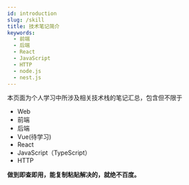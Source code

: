 ```yaml
---
id: introduction
slug: /skill
title: 技术笔记简介
keywords:
  - 前端
  - 后端
  - React
  - JavaScript
  - HTTP
  - node.js
  - nest.js
---
```


本页面为个人学习中所涉及相关技术栈的笔记汇总，包含但不限于

- Web
- 前端
- 后端
- Vue(待学习)
- React
- JavaScript（TypeScript）
- HTTP

**做到即查即用，能复制粘贴解决的，就绝不百度。**

